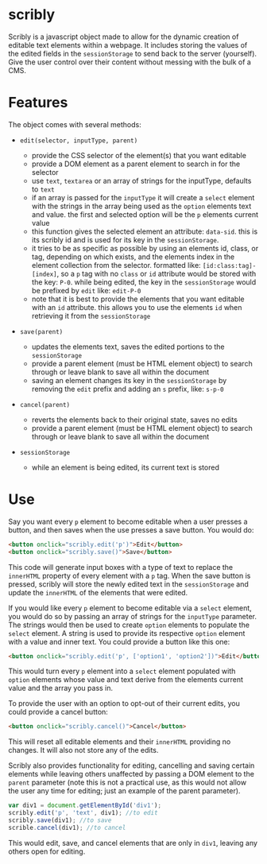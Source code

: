 scribly
=======

Scribly is a javascript object made to allow for the dynamic creation of editable text elements within a webpage. It includes storing the values of the edited fields in the `sessionStorage` to send back to the server (yourself). Give the user control over their content without messing with the bulk of a CMS.

Features
========

The object comes with several methods:

* `edit(selector, inputType, parent)`
  * provide the CSS selector of the element(s) that you want editable
  * provide a DOM element as a parent element to search in for the selector
  * use `text`, `textarea` or an array of strings for the inputType, defaults to `text`
  * if an array is passed for the `inputType` it will create a `select` element with the strings in the array being used as the `option` elements text and value. the first and selected option will be the `p` elements current value
  * this function gives the selected element an attribute: `data-sid`. this is its scribly id and is used for its key in the `sessionStorage`. 
  * it tries to be as specific as possible by using an elements id, class, or tag, depending on which exists, and the elements index in the element collection from the selector. formatted like: `[id:class:tag]-[index]`, so a `p` tag with no `class` or `id` attribute would be stored with the key: `P-0`. while being edited, the key in the `sessionStorage` would be prefixed by `edit` like: `edit-P-0`
  * note that it is best to provide the elements that you want editable with an `id` attribute. this allows you to use the elements `id` when retrieving it from the `sessionStorage`

* `save(parent)`
  * updates the elements text, saves the edited portions to the `sessionStorage`
  * provide a parent element (must be HTML element object) to search through or leave blank to save all within the document
  * saving an element changes its key in the `sessionStorage` by removing the `edit` prefix and adding an `s` prefix, like: `s-p-0`

* `cancel(parent)`
  * reverts the elements back to their original state, saves no edits
  * provide a parent element (must be HTML element object) to search through or leave blank to save all within the document

* `sessionStorage`
  * while an element is being edited, its current text is stored 

Use
===

Say you want every `p` element to become editable when a user presses a button, and then saves when the use presses a save button. You would do:
```HTML
<button onclick="scribly.edit('p')">Edit</button>
<button onclick="scribly.save()">Save</button>
```
This code will generate input boxes with a type of text to replace the `innerHTML` property of every element with a `p` tag. When the save button is pressed, scribly will store the newly edited text in the `sessionStorage` and update the `innerHTML` of the elements that were edited.

If you would like every `p` element to become editable via a `select` element, you would do so by passing an array of strings for the `inputType` parameter. The strings would then be used to create `option` elements to populate the `select` element. A string is used to provide its respective `option` element with a value and inner text. You could provide a button like this one:
```HTML
<button onclick="scribly.edit('p', ['option1', 'option2'])">Edit</button>
```
This would turn every `p` element into a `select` element populated with `option` elements whose value and text derive from the elements current value and the array you pass in.

To provide the user with an option to opt-out of their current edits, you could provide a cancel button:
```HTML
<button onclick="scribly.cancel()">Cancel</button>
```
This will reset all editable elements and their `innerHTML` providing no changes. It will also not store any of the edits.

Scribly also provides functionality for editing, cancelling and saving certain elements while leaving others unaffected by passing a DOM element to the `parent` parameter (note this is not a practical use, as this would not allow the user any time for editing; just an example of the parent parameter).
```javascript
var div1 = document.getElementById('div1');
scribly.edit('p', 'text', div1); //to edit 
scribly.save(div1); //to save
scrible.cancel(div1); //to cancel
```
This would edit, save, and cancel elements that are only in `div1`, leaving any others open for editing. 
